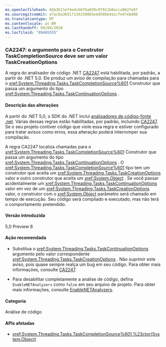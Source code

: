 ```yaml
---
ms.openlocfilehash: 6bb3b11ef4e4cb6f6a039c97911b0acca862fe6f
ms.sourcegitcommit: e7acba36517134238065e4d50bb4a1cfe47ebd06
ms.translationtype: MT
ms.contentlocale: pt-BR
ms.lasthandoff: 09/04/2020
ms.locfileid: "89465555"
---
```

### <a name="ca2247-argument-to-taskcompletionsource-constructor-should-be-taskcreationoptions-value"></a>CA2247: o argumento para o Construtor TaskCompletionSource deve ser um valor TaskCreationOptions

A regra do analisador de código .NET [CA2247](/visualstudio/code-quality/ca2247) está habilitada, por padrão, a partir do .NET 5,0. Ele produz um aviso de compilação para chamadas para o <xref:System.Threading.Tasks.TaskCompletionSource%601> Construtor que passa um argumento do tipo <xref:System.Threading.Tasks.TaskContinuationOptions> .

#### <a name="change-description"></a>Descrição das alterações

A partir do .NET 5,0, o SDK do .NET inclui [analisadores de código-fonte .net](../../../../docs/fundamentals/productivity/code-analysis.md). Várias dessas regras estão habilitadas, por padrão, incluindo [CA2247](/visualstudio/code-quality/ca2247). Se o seu projeto contiver código que viole essa regra e estiver configurado para tratar avisos como erros, essa alteração poderá interromper sua compilação.

A regra CA2247 localiza chamadas para o <xref:System.Threading.Tasks.TaskCompletionSource%601> Construtor que passa um argumento do tipo <xref:System.Threading.Tasks.TaskContinuationOptions> . O <xref:System.Threading.Tasks.TaskCompletionSource%601> tipo tem um construtor que aceita um <xref:System.Threading.Tasks.TaskCreationOptions> valor e outro construtor que aceita um <xref:System.Object> . Se você passar acidentalmente um <xref:System.Threading.Tasks.TaskContinuationOptions> valor em vez de um <xref:System.Threading.Tasks.TaskCreationOptions> valor, o construtor com o <xref:System.Object> parâmetro será chamado em tempo de execução. Seu código será compilado e executado, mas não terá o comportamento pretendido.

#### <a name="version-introduced"></a>Versão introduzida

5,0 Preview 8

#### <a name="recommended-action"></a>Ação recomendada

- Substitua o <xref:System.Threading.Tasks.TaskContinuationOptions> argumento pelo valor correspondente <xref:System.Threading.Tasks.TaskCreationOptions> . Não suprimir este aviso, pois quase sempre realça um bug em seu código. Para obter mais informações, consulte [CA2247](/visualstudio/code-quality/ca2247).

- Para desabilitar completamente a análise de código, defina `EnableNETAnalyzers` como `false` em seu arquivo de projeto. Para obter mais informações, consulte [EnableNETAnalyzers](../../../../docs/core/project-sdk/msbuild-props.md#enablenetanalyzers).

#### <a name="category"></a>Categoria

Análise de código

#### <a name="affected-apis"></a>APIs afetadas

- <xref:System.Threading.Tasks.TaskCompletionSource%601.%23ctor(System.Object)>

<!--

#### Affected APIs

- ``M:System.Threading.Tasks.TaskCompletionSource`1.#ctor(System.Object)``

-->
